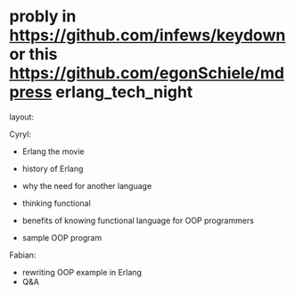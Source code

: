 probly in https://github.com/infews/keydown
or this https://github.com/egonSchiele/mdpress
erlang_tech_night
=================
layout:

Cyryl:
* Erlang the movie
* history of Erlang
 * why the need for another language

* thinking functional
 * benefits of knowing functional language for OOP programmers

* sample OOP program

Fabian:
* rewriting OOP example in Erlang
* Q&A

